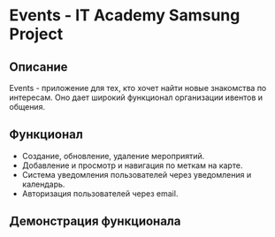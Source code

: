 # Events - IT Academy Samsung Project

## Описание
Events - приложение для тех, кто хочет найти новые знакомства по интересам. Оно дает широкий функционал организации ивентов и общения.
## Функционал
* Создание, обновление, удаление мероприятий.
* Добавление и просмотр и навигация по меткам на карте.
* Система уведомления пользователей через уведомления и календарь.
* Авторизация пользователей через email.
## Демонстрация функционала
